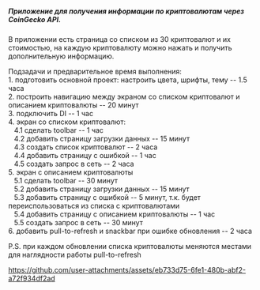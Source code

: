 <h5>Приложение для получения информации по криптовалютам через CoinGecko API.</h5>
<p>В приложении есть страница со списком из 30 криптовалют и их стоимостью, на каждую криптовалюту можно нажать и получить дополнительную информацию.</p>

<p>Подзадачи и предварительное время выполнения:<br>
1. подготовить основной проект: настроить цвета, шрифты, тему -- 1.5 часа<br>
2. построить навигацию между экраном со списком криптовалют и описанием криптовалюты -- 20 минут<br>
3. подключить DI -- 1 час<br>
4. экран со списком криптовалют:<br>
&nbsp&nbsp&nbsp4.1 сделать toolbar -- 1 час<br>
&nbsp&nbsp&nbsp4.2 добавить страницу загрузки данных -- 15 минут<br>
&nbsp&nbsp&nbsp4.3 создать список криптовалют -- 2 часа<br>
&nbsp&nbsp&nbsp4.4 добавить страницу с ошибкой -- 1 час<br>
&nbsp&nbsp&nbsp4.5 создать запрос в сеть -- 2 часа<br>
5. экран с описанием криптовалюты<br>
&nbsp&nbsp&nbsp5.1 сделать toolbar -- 30 минут<br>
&nbsp&nbsp&nbsp5.2 добавить страницу загрузки данных -- 15 минут<br>
&nbsp&nbsp&nbsp5.3 добавить страницу с ошибкой -- 5 минут, т.к. будет переиспользоваться из списка с криптовалютами<br>
&nbsp&nbsp&nbsp5.4 добавить страницу с описанием криптовалюты -- 1 час<br>
&nbsp&nbsp&nbsp5.5 создать запрос в сеть -- 30 минут<br>
6. добавить pull-to-refresh и snackbar при ошибке обновления -- 2 часа</p>

<p>P.S. при каждом обновлении списка криптовалюты меняются местами для наглядности работы  pull-to-refresh</p>

https://github.com/user-attachments/assets/eb733d75-6fe1-480b-abf2-a72f934df2ad


